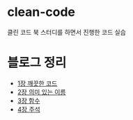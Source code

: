 # clean-code

클린 코드 북 스터디를 하면서 진행한 코드 실습

# 블로그 정리

- [1장 깨끗한 코드](https://velog.io/@wlsh44/%ED%81%B4%EB%A6%B0%EC%BD%94%EB%93%9C-1%EC%9E%A5-%EA%B9%A8%EB%81%97%ED%95%9C-%EC%BD%94%EB%93%9C)
- [2장 의미 있는 이름](https://velog.io/@wlsh44/%ED%81%B4%EB%A6%B0%EC%BD%94%EB%93%9C-2%EC%9E%A5-%EC%9D%98%EB%AF%B8-%EC%9E%88%EB%8A%94-%EC%9D%B4%EB%A6%84)
- [3장 함수](https://velog.io/@wlsh44/%ED%81%B4%EB%A6%B0%EC%BD%94%EB%93%9C-3%EC%9E%A5-%ED%95%A8%EC%88%98)
- [4장 주석](https://velog.io/@wlsh44/%ED%81%B4%EB%A6%B0%EC%BD%94%EB%93%9C-%EC%A3%BC%EC%84%9D)
